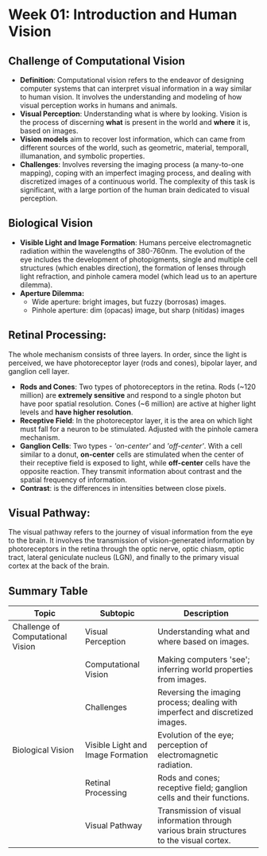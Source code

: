 # Week 01: Introduction and Human Vision


## **Challenge of Computational Vision**

   - **Definition**: Computational vision refers to the endeavor of designing computer systems that can interpret visual information in a way similar to human vision. It involves the understanding and modeling of how visual perception works in humans and animals.
   - **Visual Perception**: Understanding what is where by looking. Vision is the process of discerning **what** is present in the world and **where** it is, based on images.
   - **Vision models** aim to recover lost information, which can came from different sources of the world, such as geometric, material, temporall, illumanation, and symbolic properties.
   - **Challenges**: Involves reversing the imaging process (a many-to-one mapping), coping with an imperfect imaging process, and dealing with discretized images of a continuous world. The complexity of this task is significant, with a large portion of the human brain dedicated to visual perception.

## **Biological Vision**
   - **Visible Light and Image Formation**: Humans perceive electromagnetic radiation within the wavelengths of 380-760nm. The evolution of the eye includes the development of photopigments, single and multiple cell structures (which enables direction), the formation of lenses through light refraction, and pinhole camera model (which lead us to an aperture dilemma).
   - **Aperture Dilemma:**
        - Wide aperture: bright images, but fuzzy (borrosas) images.
        - Pinhole aperture: dim (opacas) image, but sharp (nitidas) images

## **Retinal Processing**:

The whole mechanism consists of three layers. In order, since the light is perceived, we have photoreceptor layer (rods and cones), bipolar layer, and ganglion cell layer.

- **Rods and Cones**: Two types of photoreceptors in the retina. Rods (~120 million) are **extremely sensitive** and respond to a single photon but have poor spatial resolution. Cones (~6 million) are active at higher light levels and **have higher resolution**.
- **Receptive Field**: In the photoreceptor layer, it is the area on which light must fall for a neuron to be stimulated. Adjusted with the pinhole camera mechanism.
- **Ganglion Cells**: Two types - *'on-center'* and *'off-center'*.
With a cell similar to a donut, **on-center** cells are stimulated when the center of their receptive field is exposed to light, while **off-center** cells have the opposite reaction. They transmit information about contrast and the spatial frequency of information.
- **Contrast**: is the differences in intensities between close pixels.

## **Visual Pathway**: 

The visual pathway refers to the journey of visual information from the eye to the brain. It involves the transmission of vision-generated information by photoreceptors in the retina through the optic nerve, optic chiasm, optic tract, lateral geniculate nucleus (LGN), and finally to the primary visual cortex at the back of the brain.

## Summary Table

| Topic | Subtopic | Description |
|-------|----------|-------------|
| Challenge of Computational Vision | Visual Perception | Understanding what and where based on images. |
|  | Computational Vision | Making computers 'see'; inferring world properties from images. |
|  | Challenges | Reversing the imaging process; dealing with imperfect and discretized images. |
| Biological Vision | Visible Light and Image Formation | Evolution of the eye; perception of electromagnetic radiation. |
|  | Retinal Processing | Rods and cones; receptive field; ganglion cells and their functions. |
|  | Visual Pathway | Transmission of visual information through various brain structures to the visual cortex. |
